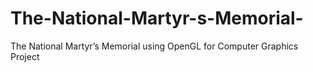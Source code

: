 # The-National-Martyr-s-Memorial-
The National Martyr’s Memorial using OpenGL for  Computer Graphics Project
